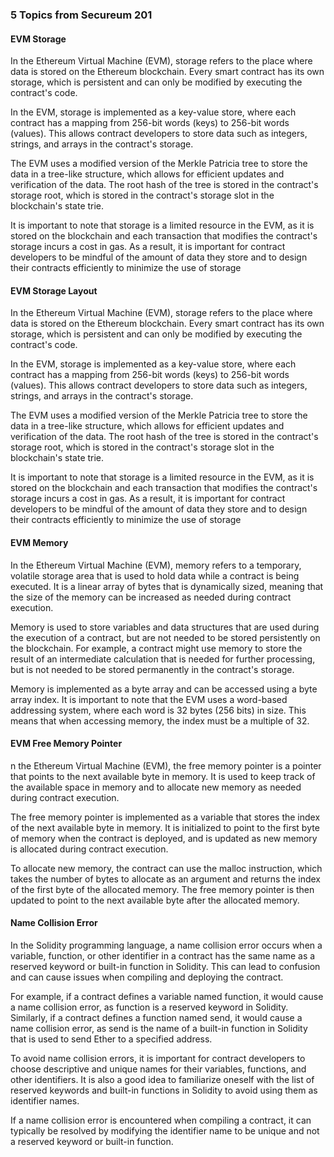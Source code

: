 ### 5 Topics from Secureum 201

#### EVM Storage

In the Ethereum Virtual Machine (EVM), storage refers to the place where data is stored on the Ethereum blockchain. Every smart contract has its own storage, which is persistent and can only be modified by executing the contract's code.

In the EVM, storage is implemented as a key-value store, where each contract has a mapping from 256-bit words (keys) to 256-bit words (values). This allows contract developers to store data such as integers, strings, and arrays in the contract's storage.

The EVM uses a modified version of the Merkle Patricia tree to store the data in a tree-like structure, which allows for efficient updates and verification of the data. The root hash of the tree is stored in the contract's storage root, which is stored in the contract's storage slot in the blockchain's state trie.

It is important to note that storage is a limited resource in the EVM, as it is stored on the blockchain and each transaction that modifies the contract's storage incurs a cost in gas. As a result, it is important for contract developers to be mindful of the amount of data they store and to design their contracts efficiently to minimize the use of storage

#### EVM Storage Layout

In the Ethereum Virtual Machine (EVM), storage refers to the place where data is stored on the Ethereum blockchain. Every smart contract has its own storage, which is persistent and can only be modified by executing the contract's code.

In the EVM, storage is implemented as a key-value store, where each contract has a mapping from 256-bit words (keys) to 256-bit words (values). This allows contract developers to store data such as integers, strings, and arrays in the contract's storage.

The EVM uses a modified version of the Merkle Patricia tree to store the data in a tree-like structure, which allows for efficient updates and verification of the data. The root hash of the tree is stored in the contract's storage root, which is stored in the contract's storage slot in the blockchain's state trie.

It is important to note that storage is a limited resource in the EVM, as it is stored on the blockchain and each transaction that modifies the contract's storage incurs a cost in gas. As a result, it is important for contract developers to be mindful of the amount of data they store and to design their contracts efficiently to minimize the use of storage

#### EVM Memory

In the Ethereum Virtual Machine (EVM), memory refers to a temporary, volatile storage area that is used to hold data while a contract is being executed. It is a linear array of bytes that is dynamically sized, meaning that the size of the memory can be increased as needed during contract execution.

Memory is used to store variables and data structures that are used during the execution of a contract, but are not needed to be stored persistently on the blockchain. For example, a contract might use memory to store the result of an intermediate calculation that is needed for further processing, but is not needed to be stored permanently in the contract's storage.

Memory is implemented as a byte array and can be accessed using a byte array index. It is important to note that the EVM uses a word-based addressing system, where each word is 32 bytes (256 bits) in size. This means that when accessing memory, the index must be a multiple of 32.

#### EVM Free Memory Pointer

n the Ethereum Virtual Machine (EVM), the free memory pointer is a pointer that points to the next available byte in memory. It is used to keep track of the available space in memory and to allocate new memory as needed during contract execution.

The free memory pointer is implemented as a variable that stores the index of the next available byte in memory. It is initialized to point to the first byte of memory when the contract is deployed, and is updated as new memory is allocated during contract execution.

To allocate new memory, the contract can use the malloc instruction, which takes the number of bytes to allocate as an argument and returns the index of the first byte of the allocated memory. The free memory pointer is then updated to point to the next available byte after the allocated memory.

#### Name Collision Error

In the Solidity programming language, a name collision error occurs when a variable, function, or other identifier in a contract has the same name as a reserved keyword or built-in function in Solidity. This can lead to confusion and can cause issues when compiling and deploying the contract.

For example, if a contract defines a variable named function, it would cause a name collision error, as function is a reserved keyword in Solidity. Similarly, if a contract defines a function named send, it would cause a name collision error, as send is the name of a built-in function in Solidity that is used to send Ether to a specified address.

To avoid name collision errors, it is important for contract developers to choose descriptive and unique names for their variables, functions, and other identifiers. It is also a good idea to familiarize oneself with the list of reserved keywords and built-in functions in Solidity to avoid using them as identifier names.

If a name collision error is encountered when compiling a contract, it can typically be resolved by modifying the identifier name to be unique and not a reserved keyword or built-in function.
